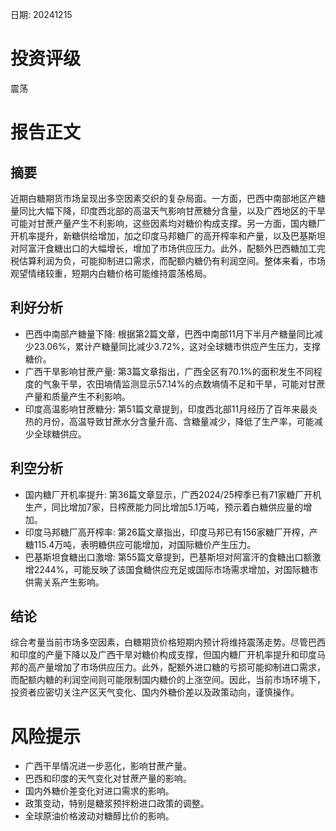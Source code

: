 
日期: 20241215

# 投资评级

震荡

# 报告正文

## 摘要

近期白糖期货市场呈现出多空因素交织的复杂局面。一方面，巴西中南部地区产糖量同比大幅下降，印度西北部的高温天气影响甘蔗糖分含量，以及广西地区的干旱可能对甘蔗产量产生不利影响，这些因素均对糖价构成支撑。另一方面，国内糖厂开机率提升，新糖供给增加，加之印度马邦糖厂的高开榨率和产量，以及巴基斯坦对阿富汗食糖出口的大幅增长，增加了市场供应压力。此外，配额外巴西糖加工完税估算利润为负，可能抑制进口需求，而配额内糖仍有利润空间。整体来看，市场观望情绪较重，短期内白糖价格可能维持震荡格局。

## 利好分析

* 巴西中南部产糖量下降: 根据第2篇文章，巴西中南部11月下半月产糖量同比减少23.06%，累计产糖量同比减少3.72%，这对全球糖市供应产生压力，支撑糖价。
* 广西干旱影响甘蔗产量: 第3篇文章指出，广西全区有70.1%的面积发生不同程度的气象干旱，农田墒情监测显示57.14%的点数墒情不足和干旱，可能对甘蔗产量和质量产生不利影响。
* 印度高温影响甘蔗糖分: 第51篇文章提到，印度西北部11月经历了百年来最炎热的月份，高温导致甘蔗水分含量升高、含糖量减少，降低了生产率，可能减少全球糖供应。

## 利空分析

* 国内糖厂开机率提升: 第36篇文章显示，广西2024/25榨季已有71家糖厂开机生产，同比增加7家，日榨蔗能力同比增加5.1万吨，预示着白糖供应量的增加。
* 印度马邦糖厂高开榨率: 第26篇文章指出，印度马邦已有156家糖厂开榨，产糖115.4万吨，表明糖供应可能增加，对国际糖价产生压力。
* 巴基斯坦食糖出口激增: 第55篇文章提到，巴基斯坦对阿富汗的食糖出口额激增2244%，可能反映了该国食糖供应充足或国际市场需求增加，对国际糖市供需关系产生影响。

## 结论

综合考量当前市场多空因素，白糖期货价格短期内预计将维持震荡走势。尽管巴西和印度的产量下降以及广西干旱对糖价构成支撑，但国内糖厂开机率提升和印度马邦的高产量增加了市场供应压力。此外，配额外进口糖的亏损可能抑制进口需求，而配额内糖的利润空间则可能限制国内糖价的上涨空间。因此，当前市场环境下，投资者应密切关注产区天气变化、国内外糖价差以及政策动向，谨慎操作。

# 风险提示

* 广西干旱情况进一步恶化，影响甘蔗产量。
* 巴西和印度的天气变化对甘蔗产量的影响。
* 国内外糖价差变化对进口需求的影响。
* 政策变动，特别是糖浆预拌粉进口政策的调整。
* 全球原油价格波动对糖醇比价的影响。
